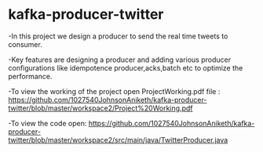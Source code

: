 # kafka-producer-twitter
-In this project we design a producer to send the real time tweets to consumer.

-Key features are designing a producer and adding various producer configurations like idempotence producer,acks,batch etc to optimize the performance. 

-To view the working of the project open ProjectWorking.pdf file :
https://github.com/1027540JohnsonAniketh/kafka-producer-twitter/blob/master/workspace2/Project%20Working.pdf

-To view the code open:
https://github.com/1027540JohnsonAniketh/kafka-producer-twitter/blob/master/workspace2/src/main/java/TwitterProducer.java
